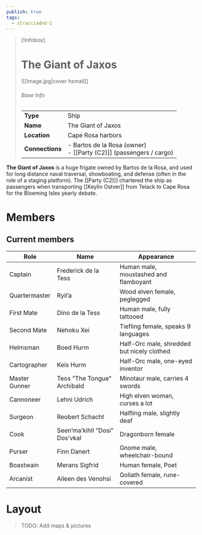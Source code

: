 ```yaml
---
publish: true
tags:
  - stracciadnd-2
---
```


> [!infobox]  
> # The Giant of Jaxos
> ![[Image.jpg|cover hsmall]]  
> ###### Base Info
> | | |  
> |---|---|  
> | **Type** | Ship | 
> | **Name** | The Giant of Jaxos |
> | **Location** | Cape Rosa harbors |
> | **Connections** | - Bartos de la Rosa (owner)<br>- [[Party (C2)]] (passengers / cargo) |

**The Giant of Jaxos** is a huge frigate owned by Bartos de la Rosa, and used for long distance naval traversal, showboating, and defense (often in the role of a staging platform). The [[Party (C2)]] chartered the ship as passengers when transporting [[Keylin Ostver]] from Telack to Cape Rosa for the Bloeming Isles yearly debate.
# Members
## Current members
| Role          | Name                          | Appearance                                 |
| ------------- | ----------------------------- | ------------------------------------------ |
| Captain       | Frederick de la Tess          | Human male, moustashed and flamboyant      |
| Quartermaster | Ryil’a                        | Wood elven female, peglegged               |
| First Mate    | Dino de la Tess               | Human male, fully tattooed                 |
| Second Mate   | Nehoku Xei                    | Tiefling female, speaks 9 languages        |
| Helmsman      | Boed Hurm                     | Half-Orc male, shredded but nicely clothed |
| Cartographer  | Keis Hurm                     | Half-Orc male, one-eyed inventor           |
| Master Gunner | Teos "The Tongue" Archibald   | Minotaur male, carries 4 swords            |
| Cannoneer     | Lehni Udrich                  | High elven woman, curses a lot             |
| Surgeon       | Reobert Schacht               | Halfling male, slightly deaf               |
| Cook          | Seen’ma’kihll “Dosi” Dos’vkal | Dragonborn female                          |
| Purser        | Finn Danert                   | Gnome male, wheelchair-bound               |
| Boastwain     | Merans Sigfrid                | Human female, Poet                         |
| Arcanist      | Aileen des Venohsi            | Goliath female, rune-covered               |
# Layout
>TODO: Add maps & pictures